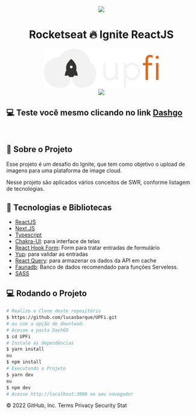 <!-- Logotipo -->
<div align="center">
  <img src="https://i.ibb.co/vXPnm4F/ignite.png">
</div>

<!-- Title -->
<h1 align="center"> Rocketseat 🔥 Ignite ReactJS </h1>

<!-- Logo -->
<div align="center">
  <img src=".github/logo.svg">
</div>
<!-- Preview -->
<div align="center">
  <img src=".github/gif.gif">
</div>

## 💻 Teste você mesmo clicando no link [Dashgo](https://dash-go-lucasbarque.vercel.app/)

<br/>
<!-- Sobre o Projeto -->

## 🧐 Sobre o Projeto

Esse projeto é um desafio do Ignite, que tem como objetivo o upload de imagens para uma plataforma de image cloud.

Nesse projeto são aplicados vários conceitos de SWR, conforme listagem de tecnologias.

## 🚀 Tecnologias e Bibliotecas

- [ReactJS](https://reactjs.org/)
- [Next.JS](https://nextjs.org/)
- [Typescript](https://www.typescriptlang.org/)
- [Chakra-UI](https://chakra-ui.com/): para interface de telas
- [React Hook Form](https://react-hook-form.com/): Form para tratar entradas de formulário
- [Yup](https://www.npmjs.com/package/yup): para validar as entradas
- [React Query](https://react-query.tanstack.com/): para armazenar os dados da API em cache
- [Faunadb](https://fauna.com/): Banco de dados recomendado para funções Serveless.
- [SASS](https://sass-lang.com/)

## 💻 Rodando o Projeto

```bash
# Realize o Clone deste repositório
$ https://github.com/lucasbarque/UPFi.git
# ou use a opção de download.
# Acesse a pasta DashGO
$ cd UPFi
# Instale as dependências
$ yarn install
ou
$ npm install
# Executando o Projeto
$ yarn dev
ou
$ npm dev
# Acesse http://localhost:3000 no seu navagador
```

© 2022 GitHub, Inc.
Terms
Privacy
Security
Stat
